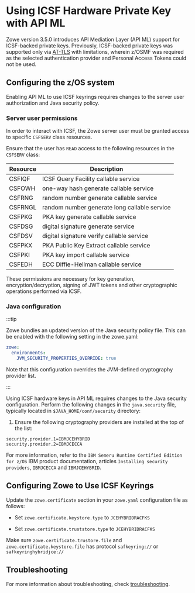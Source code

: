 # Using ICSF Hardware Private Key with API ML

Zowe version 3.5.0 introduces API Mediation Layer (API ML) support for ICSF-backed private keys.
Previously, ICSF-backed private keys was supported only via [AT-TLS](../../user-guide/configuring-at-tls-for-zowe-server.md) with limitations, wherein z/OSMF was required as the selected authentication provider and Personal Access Tokens could not be used.

## Configuring the z/OS system

Enabling API ML to use ICSF keyrings requires changes to the server user authorization and Java security policy.

### Server user permissions

In order to interact with ICSF, the Zowe server user must be granted access to specific `CSFSERV` class resources.

Ensure that the user has `READ` access to the following resources in the `CSFSERV` class:

Resource|Description
---|---
CSFIQF|ICSF Query Facility callable service
CSFOWH|one-way hash generate callable service
CSFRNG|random number generate callable service
CSFRNGL|random number generate long callable service
CSFPKG|PKA key generate callable service
CSFDSG|digital signature generate service
CSFDSV|digital signature verify callable service
CSFPKX|PKA Public Key Extract callable service
CSFPKI|PKA key import callable service
CSFEDH|ECC Diffie-Hellman callable service

These permissions are necessary for key generation, encryption/decryption, signing of JWT tokens and other cryptographic operations performed via ICSF.

### Java configuration

:::tip

Zowe bundles an updated version of the Java security policy file. This can be enabled with the following setting in the zowe.yaml:

```yaml
zowe:
  environments:
    JVM_SECURITY_PROPERTIES_OVERRIDE: true
```

Note that this configuration overrides the JVM-defined cryptography provider list.

:::

Using ICSF hardware keys in API ML requires changes to the Java security configuration.
Perform the following changes in the `java.security` file, typically located in `$JAVA_HOME/conf/security` directory:

1. Ensure the following cryptography providers are installed at the top of the list:

```plaintext
security.provider.1=IBMJCEHYBRID
security.provider.2=IBMJCECCA
```

For more information, refer to the `IBM Semeru Runtime Certified Edition for z/OS` IBM product documentation, articles `Installing security providers`, `IBMJCECCA` and `IBMJCEHYBRID`.

## Configuring Zowe to Use ICSF Keyrings

Update the `zowe.certificate` section in your `zowe.yaml` configuration file as follows:

* Set `zowe.certificate.keystore.type` to `JCEHYBRIDRACFKS`

* Set `zowe.certificate.truststore.type` to `JCEHYBRIDRACFKS`

Make sure `zowe.certificate.trustore.file` and `zowe.certificate.keystore.file` has protocol `safkeyring://` or `safkeyringhybridjce://`

## Troubleshooting

For more information about troubleshooting, check [troubleshooting](../../docs/troubleshoot/troubleshoot-zos-certificate.md).
